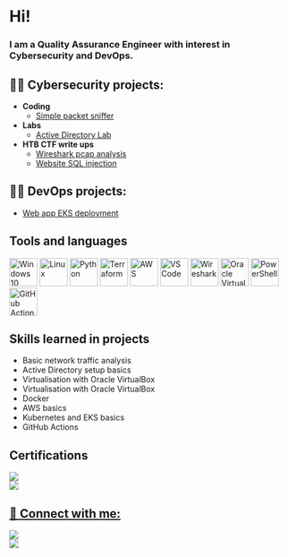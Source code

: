 <h1>Hi! <br/></h1>
<h3>I am a Quality Assurance Engineer with interest in Cybersecurity and DevOps.</h3>

<h2>👨‍💻 Cybersecurity projects:</h2>

- <b>Coding</b>
  - [Simple packet sniffer](https://github.com/lbrodziak/packet_sniffer)
- <b>Labs</b>
  - [Active Directory Lab](https://github.com/lbrodziak/ActiveDirectoryLab)
- <b>HTB CTF write ups</b>
  - [Wireshark pcap analysis](https://github.com/lbrodziak/wireshark_pcap_analysis)
  - [Website SQL injection](https://github.com/lbrodziak/sql_injection_tutorial_htb)

<h2>👨‍💻 DevOps projects:</h2>

- [Web app EKS deployment](https://github.com/lbrodziak/aws_eks_deploy)

<h2>Tools and languages</h2>
<p align="left"> <img src="https://upload.wikimedia.org/wikipedia/commons/8/87/Windows_logo_-_2021.svg" alt="Windows 10" width="50" height="50"/> 
<img src="https://upload.wikimedia.org/wikipedia/commons/3/35/Tux.svg" alt="Linux" width="50" height="50"/> <img src="https://upload.wikimedia.org/wikipedia/commons/c/c3/Python-logo-notext.svg" alt="Python" width="50" height="50"/> <img src="https://www.vectorlogo.zone/logos/terraformio/terraformio-icon.svg" alt="Terraform" width="50" height="50"/> <img src="https://upload.wikimedia.org/wikipedia/commons/9/93/Amazon_Web_Services_Logo.svg" alt="AWS" width="50" height="50"/> <img src="https://upload.wikimedia.org/wikipedia/commons/9/9a/Visual_Studio_Code_1.35_icon.svg" alt="VS Code" width="50" height="50"/> <img src="https://upload.wikimedia.org/wikipedia/commons/d/df/Wireshark_icon.svg" alt="Wireshark" width="50" height="50"/> <img src="https://upload.wikimedia.org/wikipedia/commons/d/d5/Virtualbox_logo.png" alt="Oracle VirtualBox" width="50" height="50"/> <img src="https://upload.wikimedia.org/wikipedia/commons/2/2f/PowerShell_5.0_icon.png" alt="PowerShell" width="50" height="50"/> 
  <img src="https://github.com/user-attachments/assets/8476913d-06eb-4788-8d8c-8ec8bdaf2d99" alt="GitHub Actions" width="50" height="50"/> 
</p>

<h2>Skills learned in projects</h2>

- Basic network traffic analysis
- Active Directory setup basics
- Virtualisation with Oracle VirtualBox
- Virtualisation with Oracle VirtualBox
- Docker
- AWS basics
- Kubernetes and EKS basics
- GitHub Actions

<h2>Certifications</h2>
<a href="https://coursera.org/share/055806cc4e6fbaa31deda674dec460fc"/><img src="https://img.shields.io/badge/-Google%20Cybersecurity%20Certificate-4285F4?&style=for-the-badge&logo=Google&logoColor=white" /><br>
<img src="https://img.shields.io/badge/-ISTQB%20Foundation-FF0000?&style=for-the-badge&logo=ISTQB&logoColor=white" />

<h2> 🤳 Connect with me:</h2>

<a href="https://www.linkedin.com/in/łukasz-brodziak-4b0408bb/"><img src="https://img.shields.io/badge/-LinkedIn-0072b1?&style=for-the-badge&logo=linkedin&logoColor=white" /></a><br>
<a href="https://lukesdevsecopsnotes.blogspot.com"><img src="https://img.shields.io/badge/-Blogger-FF5722?&style=for-the-badge&logo=Blogger&logoColor=white"/></a>

